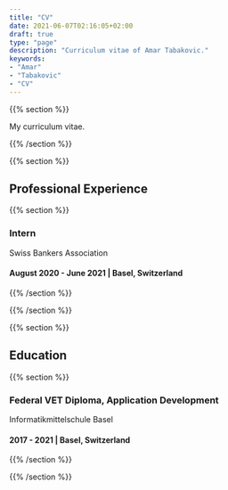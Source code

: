 ```yaml
---
title: "CV"
date: 2021-06-07T02:16:05+02:00
draft: true
type: "page"
description: "Curriculum vitae of Amar Tabakovic."
keywords:
- "Amar"
- "Tabakovic"
- "CV"
---
```


{{% section %}}

My curriculum vitae.

{{% /section %}}

{{% section %}}

## Professional Experience

{{% section %}}

### Intern

<p class="no-margin">Swiss Bankers Association</p>

#### August 2020 - June 2021 | Basel, Switzerland

{{% /section %}}


{{% /section %}}

{{% section %}}

## Education

{{% section %}}

### Federal VET Diploma, Application Development
<p class="no-margin">Informatikmittelschule Basel</p>

#### 2017 - 2021 | Basel, Switzerland

{{% /section %}}

{{% /section %}}



